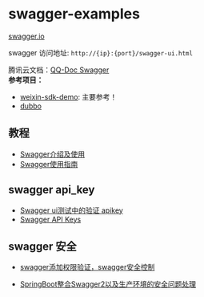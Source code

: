 # swagger-examples
[swagger.io]

swagger 访问地址: `http://{ip}:{port}/swagger-ui.html`

腾讯云文档：[QQ-Doc Swagger](https://docs.qq.com/doc/DUnp4V2xBbllIT1RY)  
**参考项目：**
  - [weixin-sdk-demo](https://github.com/binarywang/weixin-java-pay-demo): 主要参考！
  - [dubbo](https://github.com/apache/dubbo/tree/master/dubbo-rpc/dubbo-rpc-rest)

## 教程
- [Swagger介绍及使用](https://www.jianshu.com/p/349e130e40d5)
- [Swagger使用指南](https://blog.csdn.net/sanyaoxu_2/article/details/80555328)

## swagger api_key
- [Swagger ui测试中的验证 apikey](https://www.cnblogs.com/wang2650/p/6646639.html)
- [Swagger API Keys](https://swagger.io/docs/specification/2-0/authentication/api-keys/)

## swagger 安全
- [swagger添加权限验证，swagger安全控制](https://blog.csdn.net/luchenh/article/details/96598433)

- [SpringBoot整合Swagger2以及生产环境的安全问题处理](https://www.cnblogs.com/i-tao/p/10548181.html)


[swagger.io]: https://swagger.io/